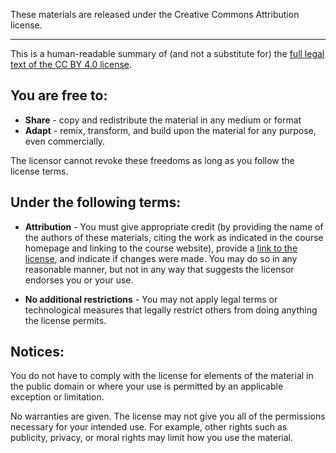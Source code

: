 These materials are released under the Creative Commons Attribution license.

----

This is a human-readable summary of (and not a substitute for) the [full legal text of the CC BY 4.0 license](https://creativecommons.org/licenses/by/4.0/legalcode).

## You are free to:

- **Share** - copy and redistribute the material in any medium or format
- **Adapt** - remix, transform, and build upon the material for any purpose, even commercially.

The licensor cannot revoke these freedoms as long as you follow the license terms.


## Under the following terms:

- **Attribution** - You must give appropriate credit (by providing the name of the authors of these materials, citing the work as indicated in the course homepage and linking to the course website), provide a [link to the license](https://creativecommons.org/licenses/by/4.0/), and indicate if changes were made. 
  You may do so in any reasonable manner, but not in any way that suggests the licensor endorses you or your use.

- **No additional restrictions** - You may not apply legal terms or technological measures that legally restrict others from doing anything the license permits.


## Notices:

You do not have to comply with the license for elements of the material in the public domain or where your use is permitted by an applicable exception or limitation.

No warranties are given. 
The license may not give you all of the permissions necessary for your intended use. 
For example, other rights such as publicity, privacy, or moral rights may limit how you use the material.